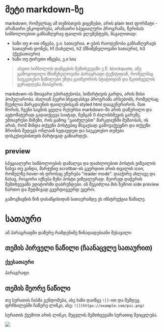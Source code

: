 ﻿# მეტი markdown-ზე
markdown, რომელსაც ამ თემისთვის ვიყენებთ, არის plain text ფორმატი - არანაირი ენკოდირება, არანაირი სპეციალური პროგრამა, წერისას სიმბოლოებით განსაზღვრავ ფაილის ელემენტებს, მაგალითად:
- ხაზი თუ `#`-ით იწყება, ე.ი. სათაურია. `#`-ების რაოდენობა განსაზღვრავს სათაურის დონეს, h1 (სახელი), h2 (მნიშვნელოვანი სათაური), h3 (ქვესათაური)
- ხაზი თუ ტირეთი იწყება, ე.ი სია 
> ასეთი სიმბოლოს დაწყების შემთხვევაში ე.წ. blockquote, ანუ გამოყოფილი მნიშვნელოვანი პარაგრაფი ტექსტიდან, რომელმაც საუკეთესო ნაწილები უნდა გაიმეოროს სტატიიდან და მკითხველის ყურადღება  მიიპყროს.

markdown-ის მთავარი უპირატესობა, სიმარტივის გარდა, არის მისი პოპულარობა. ძალიან ბევრი სხვადასხვა პროგრამა არსებობს, რომელსაც შეუძლია მარკდაუნის ფაილებისგან styled html დააგენერიროს. მათ შორის, ჩვენი საგნის ყველა რესურსი markdown-ში არის დაწერილი და ავტომატურად გადაიქცევა საიტად, ჩემგან 0 ძალისხმევის გარეშე. უმთავრესი მიზეზი, რის გამოც "გაიძულებთ" მარკდაუნში მუშაობას, ის არის, რომ მინდა თქვენი პოსტებიც მსგავსად გამოვაქვეყნო და თქვენი შრომის შედეგს ონლაინ ხედავდეთ და საუკეთესო თემები დისკუსიებისთვის მარტივად გაზიარდეს.

## preview
სპეციალური სიმბოლოების დამალვა და დაახლოებით პოსტის ვიზუალის ნახვა თუ გინდა, მარჯვნივ scrollbar-ის გვერდით არის თვალის icon, რომელზე hover-ის დროსაც ეწერება "reader mode". დააჭირე ახლავე და ნახავ, როგორი იქნება შენი პოსტი ვიზუალურად. მეორედ დაჭერის შემთხვევაში ედიტორში დაბრუნდები. ან შეგიძლია მის ზემოთ side preview ჩართო და მუდმივად გვერდიგვერდ უყურო.

გამოგზავნის წინ დასაწყისიდან სათაურამდე ეს ინსტრუქცია წაშალე.

# სათაური

ამ პარაგრაფში დაწერე რამდენიმე წინადადებიანი შესავალი

## თემის პირველი ნაწილი (ჩაანაცვლე სათაურით)
### ქვესათაური
პარაგრაფი

## თემის მეორე ნაწილი
თუ სურათის ჩასმა გენდომება, ასე ხაზი დაიწყე `![]`-ით და შემდეგ ფრჩხილებში ჩაწერე ლინკი, ასე: `![](https://example.com/pic.png)`

სურათის ქვემოთ არის ლინკი, შეცვლის შემთხვევაში სურათიც შეიცვლება.

![](https://www.aalpha.net/wp-content/uploads/2020/03/saas-paas-iaas-difference-1.png)

